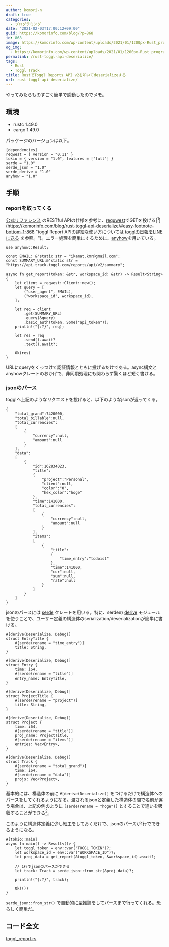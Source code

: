 ```yaml
---
author: komori-n
draft: true
categories:
  - プログラミング
date: "2021-02-03T17:00:12+09:00"
guid: https://komorinfo.com/blog/?p=868
id: 868
image: https://komorinfo.com/wp-content/uploads/2021/01/1200px-Rust_programming_language_black_logo.svg_.png
og_img:
  - https://komorinfo.com/wp-content/uploads/2021/01/1200px-Rust_programming_language_black_logo.svg_.png
permalink: /rust-toggl-api-deserialize/
tags:
  - Rust
  - Toggl Track
title: RustでToggl Reports API v2を叩いてdeserializeする
url: rust-toggl-api-deserialize/
---
```


やってみたらものすごく簡単で感動したのでメモ。

## 環境

- rustc 1.49.0
- cargo 1.49.0

パッケージのバージョンは以下。

```
[dependencies]
reqwest = { version = "0.11" }
tokio = { version = "1.0", features = ["full"] }
serde = "1.0"
serde_json = "1.0"
serde_derive = "1.0"
anyhow = "1.0"
```

## 手順

### reportを取ってくる

[公式リファレンス](https://github.com/toggl/toggl_api_docs/blob/master/reports.md) のRESTful APIの仕様を参考に、[requwest](https://github.com/seanmonstar/reqwest)でGETを投げる<span class="easy-footnote-margin-adjust" id="easy-footnote-1-868"></span><span class="easy-footnote">[<sup>1</sup>](https://komorinfo.com/blog/rust-toggl-api-deserialize/#easy-footnote-bottom-1-868 "toggl Report APIの詳細な使い方については <a href="https://komorinfo.com/blog/toggl-report-to-line-notify/">togglの日報をLINEに送る</a> を参照。")</span>。エラー処理を簡単にするために、[anyhow](https://crates.io/crates/anyhow)を用いている。

```
use anyhow::Result;

const EMAIL: &'static str = "ikamat.kmr@gmail.com";
const SUMMARY_URL:&'static str = "https://api.track.toggl.com/reports/api/v2/summary";

async fn get_report(token: &str, workspace_id: &str) -> Result<String> {
    let client = reqwest::Client::new();
    let query = [
        ("user_agent", EMAIL),
        ("workspace_id", workspace_id),
    ];

    let req = client
        .get(SUMMARY_URL)
        .query(&query)
        .basic_auth(token, Some("api_token"));
    println!("{:?}", req);

    let res = req
        .send().await?
        .text().await?;

    Ok(res)
}
```

URLにqueryをくっつけて認証情報とともに投げるだけである。async構文とanyhowクレートのおかげで、非同期処理にも関わらず驚くほど短く書ける。

### jsonのパース

togglへ上記のようなリクエストを投げると、以下のようなjsonが返ってくる。

```
{
    "total_grand":7420000,
    "total_billable":null,
    "total_currencies":
    [
        {
            "currency":null,
            "amount":null
        }
    ],
    "data":
    [
        {
            "id":162834023,
            "title":
            {
                "project":"Personal",
                "client":null,
                "color":"0",
                "hex_color":"hoge"
            },
            "time":141000,
            "total_currencies":
            [
                {
                    "currency":null,
                    "amount":null
                }
            ],
            "items":
            [
                {
                    "title":
                    {
                        "time_entry":"todoist"
                    },
                    "time":141000,
                    "cur":null,
                    "sum":null,
                    "rate":null
                }
            ]
        }
    ]
}
```

jsonのパースには [serde](https://github.com/serde-rs/serde) クレートを用いる。特に、serdeの [derive](https://serde.rs/derive.html) モジュールを使うことで、ユーザー定義の構造体のserialization/deserializationが簡単に書ける。

```
#[derive(Deserialize, Debug)]
struct EntryTitle {
    #[serde(rename = "time_entry")]
    title: String,
}

#[derive(Deserialize, Debug)]
struct Entry {
    time: i64,
    #[serde(rename = "title")]
    entry_name: EntryTitle,
}

#[derive(Deserialize, Debug)]
struct ProjectTitle {
    #[serde(rename = "project")]
    title: String,
}

#[derive(Deserialize, Debug)]
struct Project {
    time: i64,
    #[serde(rename = "title")]
    proj_name: ProjectTitle,
    #[serde(rename = "items")]
    entries: Vec<Entry>,
}

#[derive(Deserialize, Debug)]
struct Track {
    #[serde(rename = "total_grand")]
    time: i64,
    #[serde(rename = "data")]
    projs: Vec<Project>,
}
```

基本的には、構造体の前に `#[derive(Deserialize)]` をつけるだけで構造体へのパースをしてくれるようになる。渡されるjsonと定義した構造体の間で名前が違う場合は、上記の例のように `[serde(rename = "hoge")]` とすることで違いを吸収することができる<span class="easy-footnote-margin-adjust" id="easy-footnote-2-868"></span><span class="easy-footnote">[<sup>2</sup>](https://komorinfo.com/blog/rust-toggl-api-deserialize/#easy-footnote-bottom-2-868 "Deserializeでは、渡されたjsonのkeyの数が構造体のメンバの数より多い場合、余剰なエントリーは無視される。余剰エントリーを無視ではなくエラーにしたい場合は <code>#[serde(deny_unknown_fields)]</code> をつける。")</span>。

このように構造体定義に少し細工をしておくだけで、jsonのパースが1行でできるようになる。

```
#[tokio::main]
async fn main() -> Result<()> {
    let toggl_token = env::var("TOGGL_TOKEN")?;
    let workspace_id = env::var("WORKSPACE_ID")?;
    let proj_data = get_report(&toggl_token, &workspace_id).await?;

    // 1行でjsonのパースができる
    let track: Track = serde_json::from_str(&proj_data)?;

    println!("{:?}", track);

    Ok(())
}
```

`serde_json::from_str()` で自動的に型推論をしてパースまで行ってくれる。恐ろしく簡単だ。

## コード全文

[toggl_report.rs](https://gist.github.com/komori-n/3dfcdfaf4faf83332b5e236ca4d86abf)
